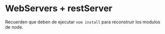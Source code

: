 # WebServers + restServer

Recuerden que deben de ejecutar ```nom install``` para reconstruir los modulos de node.